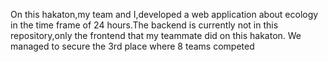 On this hakaton,my team and I,developed a web application about ecology in the time frame of 24 hours.The backend is currently not in this repository,only the frontend that my teammate did on this hakaton. We managed to secure the 3rd place where 8 teams competed
